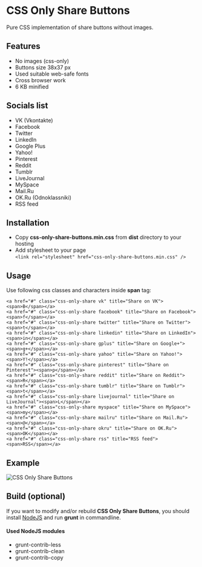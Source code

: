 CSS Only Share Buttons
===================

Pure CSS implementation of share buttons without images.

## Features

 * No images (css-only)
 * Buttons size 38x37 px
 * Used suitable web-safe fonts
 * Cross browser work
 * 6 KB minified

## Socials list

 * VK (Vkontakte)
 * Facebook
 * Twitter
 * LinkedIn
 * Google Plus
 * Yahoo!
 * Pinterest
 * Reddit
 * Tumblr
 * LiveJournal
 * MySpace
 * Mail.Ru
 * OK.Ru (Odnoklassniki)
 * RSS feed
 
## Installation

 * Copy **css-only-share-buttons.min.css** from **dist** directory to your hosting
 * Add stylesheet to your page   
 ```<link rel="stylesheet" href="css-only-share-buttons.min.css" />```

## Usage

Use following css classes and characters inside **span** tag:

```<a href="#" class="css-only-share vk" title="Share on VK"><span>B</span></a>```  
```<a href="#" class="css-only-share facebook" title="Share on Facebook"><span>f</span></a>```  
```<a href="#" class="css-only-share twitter" title="Share on Twitter"><span>t</span></a>```  
```<a href="#" class="css-only-share linkedin" title="Share on LinkedIn"><span>in</span></a>```  
```<a href="#" class="css-only-share gplus" title="Share on Google+"><span>g+</span></a>```  
```<a href="#" class="css-only-share yahoo" title="Share on Yahoo!"><span>Y!</span></a>```  
```<a href="#" class="css-only-share pinterest" title="Share on Pinterest"><span>p</span></a>```  
```<a href="#" class="css-only-share reddit" title="Share on Reddit"><span>R</span></a>```  
```<a href="#" class="css-only-share tumblr" title="Share on Tumblr"><span>t</span></a>```  
```<a href="#" class="css-only-share livejournal" title="Share on LiveJournal"><span>L</span></a>```  
```<a href="#" class="css-only-share myspace" title="Share on MySpace"><span>my</span></a>```  
```<a href="#" class="css-only-share mailru" title="Share on Mail.Ru"><span>@</span></a>```  
```<a href="#" class="css-only-share okru" title="Share on OK.Ru"><span>OK</span></a>```  
```<a href="#" class="css-only-share rss" title="RSS feed"><span>RSS</span></a>```

## Example

![CSS Only Share Buttons](https://github.com/khasky/CSS-Only-Share-Buttons/blob/master/screenshot.png)

## Build (optional)

If you want to modify and/or rebuild **CSS Only Share Buttons**, you should install [NodeJS](https://nodejs.org) and run **grunt** in commandline.  

#### Used NodeJS modules

 * grunt-contrib-less
 * grunt-contrib-clean
 * grunt-contrib-copy